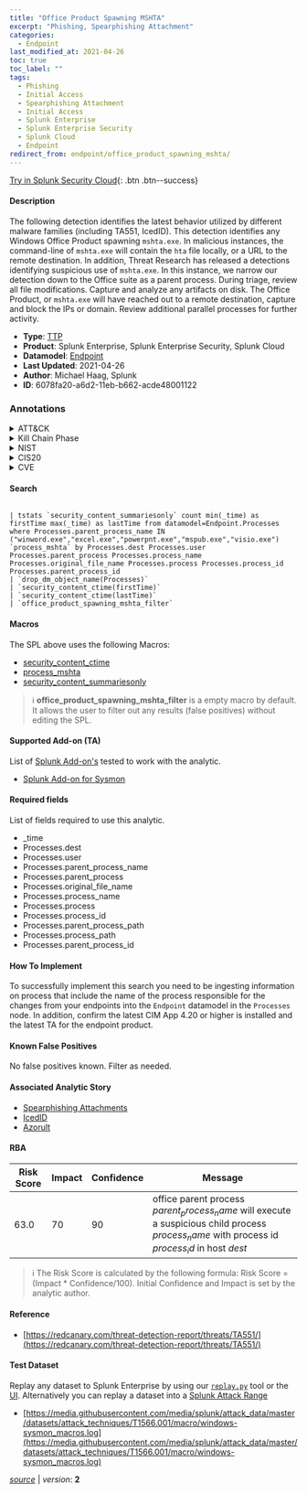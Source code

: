 ```yaml
---
title: "Office Product Spawning MSHTA"
excerpt: "Phishing, Spearphishing Attachment"
categories:
  - Endpoint
last_modified_at: 2021-04-26
toc: true
toc_label: ""
tags:
  - Phishing
  - Initial Access
  - Spearphishing Attachment
  - Initial Access
  - Splunk Enterprise
  - Splunk Enterprise Security
  - Splunk Cloud
  - Endpoint
redirect_from: endpoint/office_product_spawning_mshta/
---
```




[Try in Splunk Security Cloud](https://www.splunk.com/en_us/cyber-security.html){: .btn .btn--success}

#### Description

The following detection identifies the latest behavior utilized by different malware families (including TA551, IcedID). This detection identifies any Windows Office Product spawning `mshta.exe`. In malicious instances, the command-line of `mshta.exe` will contain the `hta` file locally, or a URL to the remote destination. In addition, Threat Research has released a detections identifying suspicious use of `mshta.exe`. In this instance, we narrow our detection down to the Office suite as a parent process. During triage, review all file modifications. Capture and analyze any artifacts on disk. The Office Product, or `mshta.exe` will have reached out to a remote destination, capture and block the IPs or domain. Review additional parallel processes for further activity.

- **Type**: [TTP](https://github.com/splunk/security_content/wiki/Detection-Analytic-Types)
- **Product**: Splunk Enterprise, Splunk Enterprise Security, Splunk Cloud
- **Datamodel**: [Endpoint](https://docs.splunk.com/Documentation/CIM/latest/User/Endpoint)
- **Last Updated**: 2021-04-26
- **Author**: Michael Haag, Splunk
- **ID**: 6078fa20-a6d2-11eb-b662-acde48001122

### Annotations
<details>
  <summary>ATT&CK</summary>

<div markdown="1">

#### [ATT&CK](https://attack.mitre.org/)

| ID          | Technique   | Tactic         |
| ----------- | ----------- |--------------- |
| [T1566](https://attack.mitre.org/techniques/T1566/) | Phishing | Initial Access |

| [T1566.001](https://attack.mitre.org/techniques/T1566/001/) | Spearphishing Attachment | Initial Access |

</div>
</details>


<details>
  <summary>Kill Chain Phase</summary>

<div markdown="1">

* Exploitation


</div>
</details>


<details>
  <summary>NIST</summary>

<div markdown="1">



</div>
</details>

<details>
  <summary>CIS20</summary>

<div markdown="1">



</div>
</details>

<details>
  <summary>CVE</summary>

<div markdown="1">


</div>
</details>


#### Search

```

| tstats `security_content_summariesonly` count min(_time) as firstTime max(_time) as lastTime from datamodel=Endpoint.Processes where Processes.parent_process_name IN ("winword.exe","excel.exe","powerpnt.exe","mspub.exe","visio.exe") `process_mshta` by Processes.dest Processes.user Processes.parent_process Processes.process_name Processes.original_file_name Processes.process Processes.process_id Processes.parent_process_id 
| `drop_dm_object_name(Processes)` 
| `security_content_ctime(firstTime)`
| `security_content_ctime(lastTime)` 
| `office_product_spawning_mshta_filter`
```

#### Macros
The SPL above uses the following Macros:
* [security_content_ctime](https://github.com/splunk/security_content/blob/develop/macros/security_content_ctime.yml)
* [process_mshta](https://github.com/splunk/security_content/blob/develop/macros/process_mshta.yml)
* [security_content_summariesonly](https://github.com/splunk/security_content/blob/develop/macros/security_content_summariesonly.yml)

> :information_source:
> **office_product_spawning_mshta_filter** is a empty macro by default. It allows the user to filter out any results (false positives) without editing the SPL.


#### Supported Add-on (TA)
List of [Splunk Add-on's](https://docs.splunk.com/Documentation/AddOns/released/Overview/AboutSplunkadd-ons) tested to work with the analytic.

* [Splunk Add-on for Sysmon](https://splunkbase.splunk.com/app/5709)


#### Required fields
List of fields required to use this analytic.
* _time
* Processes.dest
* Processes.user
* Processes.parent_process_name
* Processes.parent_process
* Processes.original_file_name
* Processes.process_name
* Processes.process
* Processes.process_id
* Processes.parent_process_path
* Processes.process_path
* Processes.parent_process_id



#### How To Implement
To successfully implement this search you need to be ingesting information on process that include the name of the process responsible for the changes from your endpoints into the `Endpoint` datamodel in the `Processes` node. In addition, confirm the latest CIM App 4.20 or higher is installed and the latest TA for the endpoint product.
#### Known False Positives
No false positives known. Filter as needed.

#### Associated Analytic Story
* [Spearphishing Attachments](/stories/spearphishing_attachments)
* [IcedID](/stories/icedid)
* [Azorult](/stories/azorult)




#### RBA

| Risk Score  | Impact      | Confidence   | Message      |
| ----------- | ----------- |--------------|--------------|
| 63.0 | 70 | 90 | office parent process $parent_process_name$ will execute a suspicious child process $process_name$ with process id $process_id$ in host $dest$ |


> :information_source:
> The Risk Score is calculated by the following formula: Risk Score = (Impact * Confidence/100). Initial Confidence and Impact is set by the analytic author.


#### Reference

* [https://redcanary.com/threat-detection-report/threats/TA551/](https://redcanary.com/threat-detection-report/threats/TA551/)



#### Test Dataset
Replay any dataset to Splunk Enterprise by using our [`replay.py`](https://github.com/splunk/attack_data#using-replaypy) tool or the [UI](https://github.com/splunk/attack_data#using-ui).
Alternatively you can replay a dataset into a [Splunk Attack Range](https://github.com/splunk/attack_range#replay-dumps-into-attack-range-splunk-server)

* [https://media.githubusercontent.com/media/splunk/attack_data/master/datasets/attack_techniques/T1566.001/macro/windows-sysmon_macros.log](https://media.githubusercontent.com/media/splunk/attack_data/master/datasets/attack_techniques/T1566.001/macro/windows-sysmon_macros.log)



[*source*](https://github.com/splunk/security_content/tree/develop/detections/endpoint/office_product_spawning_mshta.yml) \| *version*: **2**